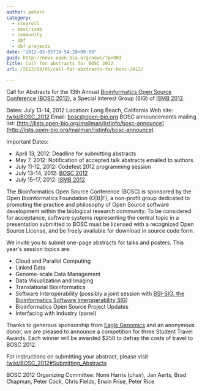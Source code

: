 ```yaml
---
author: peterc
category:
  - blogroll
  - bosc/ismb
  - community
  - obf
  - obf-projects
date: "2012-03-05T19:54:28+00:00"
guid: http://news.open-bio.org/news/?p=903
title: Call for abstracts for BOSC 2012
url: /2012/03/05/call-for-abstracts-for-bosc-2012/

---
```

Call for Abstracts for the 13th Annual [Bioinformatics Open Source Conference (BOSC 2012)](/wiki/BOSC_2012), a Special Interest Group (SIG) of [ISMB 2012](http://www.iscb.org/ismb2012).

Dates: July 13-14, 2012
Location: Long Beach, California
Web site: [/wiki/BOSC\_2012](/wiki/BOSC_2012)
Email: bosc@open-bio.org
BOSC announcements mailing list: [http://lists.open-bio.org/mailman/listinfo/bosc-announce](http://lists.open-bio.org/mailman/listinfo/bosc-announce)

Important Dates:

- April 13, 2012: Deadline for submitting abstracts
- May 7, 2012: Notification of accepted talk abstracts emailed to authors
- July 11-12, 2012: Codefest 2012 programming session
- July 13-14, 2012: [BOSC 2012](/wiki/BOSC_2012)
- July 15-17, 2012: [ISMB 2012](http://www.iscb.org/ismb2012)

The Bioinformatics Open Source Conference (BOSC) is sponsored by the Open Bioinformatics Foundation (O\|B\|F), a non-profit group dedicated to promoting the practice and philosophy of Open Source software development within the biological research community. To be considered for acceptance, software systems representing the central topic in a presentation submitted to BOSC must be licensed with a recognized Open Source License, and be freely available for download in source code form.

We invite you to submit one-page abstracts for talks and posters. This year's session topics are:

- Cloud and Parallel Computing
- Linked Data
- Genome-scale Data Management
- Data Visualization and Imaging
- Translational Bioinformatics
- Software Interoperability (possibly a joint session with [BSI-SIG, the Bioinformatics Software Interoperability SIG](http://www.broadinstitute.org/software/bsi-sig/))
- Bioinformatics Open Source Project Updates
- Interfacing with Industry (panel)

Thanks to generous sponsorship from [Eagle Genomics](http://eaglegenomics.com/) and an anonymous donor, we are pleased to announce a competition for three Student Travel Awards. Each winner will be awarded $250 to defray the costs of travel to BOSC 2012.

For instructions on submitting your abstract, please visit [/wiki/BOSC\_2012#Submitting\_Abstracts](/wiki/BOSC_2012#Submitting_Abstracts)

BOSC 2012 Organizing Committee:
Nomi Harris (chair), Jan Aerts, Brad Chapman, Peter Cock, Chris Fields, Erwin Frise, Peter Rice
